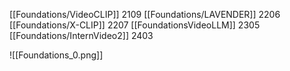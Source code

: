 
[[Foundations/VideoCLIP]]  2109
[[Foundations/LAVENDER]]  2206
[[Foundations/X-CLIP]]  2207
[[FoundationsVideoLLM]]  2305
[[Foundations/InternVideo2]]  2403

![[Foundations_0.png]]